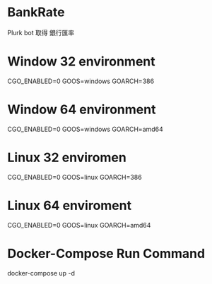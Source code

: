 # BankRate
Plurk bot 取得 銀行匯率
# Window 32 environment
CGO_ENABLED=0 GOOS=windows GOARCH=386 
# Window 64 environment
CGO_ENABLED=0 GOOS=windows GOARCH=amd64 
# Linux 32 enviromen
CGO_ENABLED=0 GOOS=linux GOARCH=386
# Linux 64 enviroment
CGO_ENABLED=0 GOOS=linux GOARCH=amd64
# Docker-Compose Run Command
docker-compose up -d
